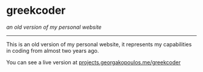 # greekcoder

*an old version of my personal website*

---

This is an old version of my personal website, it represents my capabilities in coding from almost two years ago.

You can see a live version at [projects.georgakopoulos.me/greekcoder](http://projects.georgakopoulos.me/greekcoder/)
